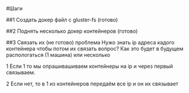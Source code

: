#Шаги

##1 Создать докер файл с gluster-fs (готово)

##2 Поднять несколько докер контейнеров (готово)

##3 Связать их (не готово)
проблема
Нужо знать ip адреса кадого контейнера чтобы потом их связать
вопрос? Как это будет в будущем распологаться (1 машина) или несколько

1 Если 1 то мы опрашивашиваем контейнеры на ip и через первый связываем.

2 Если нет, то в 1 из контейнеров передаём все ip и он их связывает

